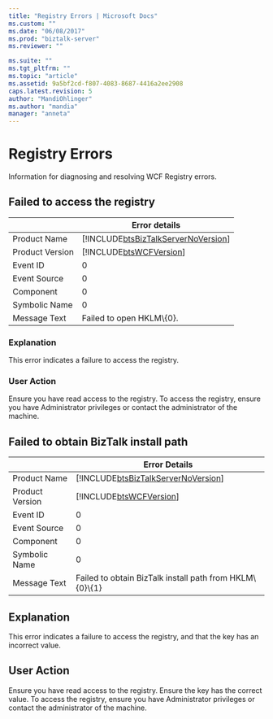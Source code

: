 ```yaml
---
title: "Registry Errors | Microsoft Docs"
ms.custom: ""
ms.date: "06/08/2017"
ms.prod: "biztalk-server"
ms.reviewer: ""

ms.suite: ""
ms.tgt_pltfrm: ""
ms.topic: "article"
ms.assetid: 9a5bf2cd-f807-4083-8687-4416a2ee2908
caps.latest.revision: 5
author: "MandiOhlinger"
ms.author: "mandia"
manager: "anneta"
---
```

# Registry Errors
Information for diagnosing and resolving WCF Registry errors.  

## Failed to access the registry
  
|                 |                                   Error details                                    |
|-----------------|------------------------------------------------------------------------------------|
|  Product Name   | [!INCLUDE[btsBizTalkServerNoVersion](../includes/btsbiztalkservernoversion-md.md)] |
| Product Version |             [!INCLUDE[btsWCFVersion](../includes/btswcfversion-md.md)]             |
|    Event ID     |                                         0                                          |
|  Event Source   |                                         0                                          |
|    Component    |                                         0                                          |
|  Symbolic Name  |                                         0                                          |
|  Message Text   |                             Failed to open HKLM\\{0}.                              |
  
### Explanation  
 This error indicates a failure to access the registry.  
  
### User Action  
 Ensure you have read access to the registry. To access the registry, ensure you have Administrator privileges or contact the administrator of the machine.
 
## Failed to obtain BizTalk install path
  
|                 |                                   Error Details                                    |
|-----------------|------------------------------------------------------------------------------------|
|  Product Name   | [!INCLUDE[btsBizTalkServerNoVersion](../includes/btsbiztalkservernoversion-md.md)] |
| Product Version |             [!INCLUDE[btsWCFVersion](../includes/btswcfversion-md.md)]             |
|    Event ID     |                                         0                                          |
|  Event Source   |                                         0                                          |
|    Component    |                                         0                                          |
|  Symbolic Name  |                                         0                                          |
|  Message Text   |             Failed to obtain BizTalk install path from HKLM\\{0}\\{1}              |
  
## Explanation  
 This error indicates a failure to access the registry, and that the key has an incorrect value.  
  
## User Action  
 Ensure you have read access to the registry. Ensure the key has the correct value. To access the registry, ensure you have Administrator privileges or contact the administrator of the machine. 